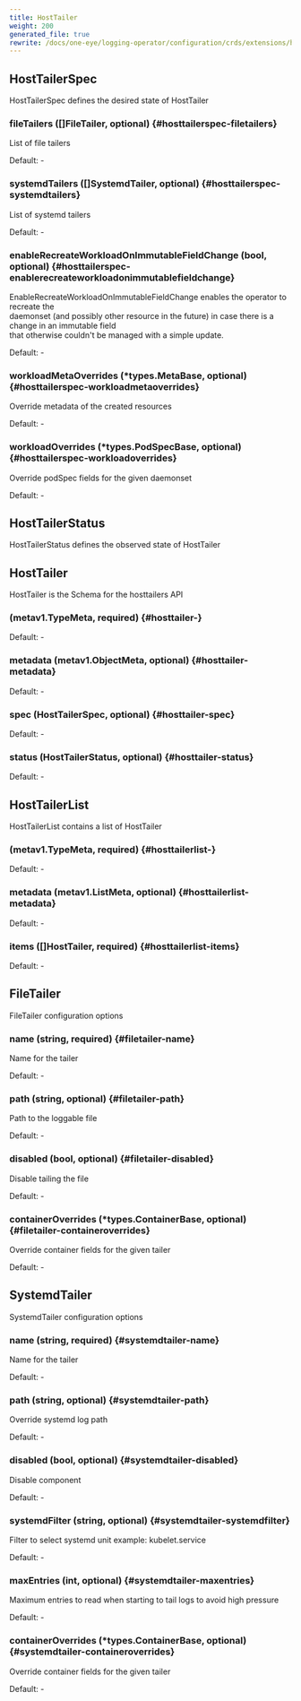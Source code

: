 ```yaml
---
title: HostTailer
weight: 200
generated_file: true
rewrite: /docs/one-eye/logging-operator/configuration/crds/extensions/hosttailer_types/
---
```


## HostTailerSpec

HostTailerSpec defines the desired state of HostTailer

### fileTailers ([]FileTailer, optional) {#hosttailerspec-filetailers}

List of file tailers<br>

Default: -

### systemdTailers ([]SystemdTailer, optional) {#hosttailerspec-systemdtailers}

List of systemd tailers<br>

Default: -

### enableRecreateWorkloadOnImmutableFieldChange (bool, optional) {#hosttailerspec-enablerecreateworkloadonimmutablefieldchange}

EnableRecreateWorkloadOnImmutableFieldChange enables the operator to recreate the<br>daemonset (and possibly other resource in the future) in case there is a change in an immutable field<br>that otherwise couldn't be managed with a simple update.<br>

Default: -

### workloadMetaOverrides (*types.MetaBase, optional) {#hosttailerspec-workloadmetaoverrides}

Override metadata of the created resources<br>

Default: -

### workloadOverrides (*types.PodSpecBase, optional) {#hosttailerspec-workloadoverrides}

Override podSpec fields for the given daemonset<br>

Default: -


## HostTailerStatus

HostTailerStatus defines the observed state of HostTailer


## HostTailer

HostTailer is the Schema for the hosttailers API

###  (metav1.TypeMeta, required) {#hosttailer-}

Default: -

### metadata (metav1.ObjectMeta, optional) {#hosttailer-metadata}

Default: -

### spec (HostTailerSpec, optional) {#hosttailer-spec}

Default: -

### status (HostTailerStatus, optional) {#hosttailer-status}

Default: -


## HostTailerList

HostTailerList contains a list of HostTailer

###  (metav1.TypeMeta, required) {#hosttailerlist-}

Default: -

### metadata (metav1.ListMeta, optional) {#hosttailerlist-metadata}

Default: -

### items ([]HostTailer, required) {#hosttailerlist-items}

Default: -


## FileTailer

FileTailer configuration options

### name (string, required) {#filetailer-name}

Name for the tailer<br>

Default: -

### path (string, optional) {#filetailer-path}

Path to the loggable file<br>

Default: -

### disabled (bool, optional) {#filetailer-disabled}

Disable tailing the file<br>

Default: -

### containerOverrides (*types.ContainerBase, optional) {#filetailer-containeroverrides}

Override container fields for the given tailer<br>

Default: -


## SystemdTailer

SystemdTailer configuration options

### name (string, required) {#systemdtailer-name}

Name for the tailer<br>

Default: -

### path (string, optional) {#systemdtailer-path}

Override systemd log path<br>

Default: -

### disabled (bool, optional) {#systemdtailer-disabled}

Disable component<br>

Default: -

### systemdFilter (string, optional) {#systemdtailer-systemdfilter}

Filter to select systemd unit example: kubelet.service<br>

Default: -

### maxEntries (int, optional) {#systemdtailer-maxentries}

Maximum entries to read when starting to tail logs to avoid high pressure<br>

Default: -

### containerOverrides (*types.ContainerBase, optional) {#systemdtailer-containeroverrides}

Override container fields for the given tailer<br>

Default: -


